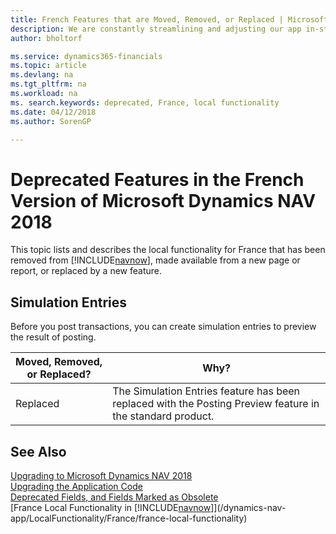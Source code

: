 ```yaml
---
title: French Features that are Moved, Removed, or Replaced | Microsoft Docs
description: We are constantly streamlining and adjusting our app in-step with market developments. Read about the features for France that we have moved, removed, or replaced.
author: bholtorf

ms.service: dynamics365-financials
ms.topic: article
ms.devlang: na
ms.tgt_pltfrm: na
ms.workload: na
ms. search.keywords: deprecated, France, local functionality
ms.date: 04/12/2018
ms.author: SorenGP

---
```


# Deprecated Features in the French Version of Microsoft Dynamics NAV 2018
This topic lists and describes the local functionality for France that has been removed from [!INCLUDE[navnow](includes/navnow_md.md)], made available from a new page or report, or replaced by a new feature.

## Simulation Entries
Before you post transactions, you can create simulation entries to preview the result of posting.

|Moved, Removed, or Replaced?|Why?|
|----|----|
|Replaced| The Simulation Entries feature has been replaced with the Posting Preview feature in the standard product. |

## See Also
[Upgrading to Microsoft Dynamics NAV 2018](upgrading-to-microsoft-dynamics-nav.md)  
[Upgrading the Application Code](upgrading-the-application-code.md)  
[Deprecated Fields, and Fields Marked as Obsolete](deprecated-fields.md)  
[France Local Functionality in [!INCLUDE[navnow](includes/navnow_md.md)]](/dynamics-nav-app/LocalFunctionality/France/france-local-functionality)  
